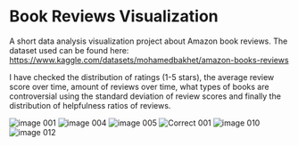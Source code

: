 # Book Reviews Visualization
A short data analysis visualization project about Amazon book reviews. The dataset used can be found here: https://www.kaggle.com/datasets/mohamedbakhet/amazon-books-reviews

I have checked the distribution of ratings (1-5 stars), the average review score over time, amount of reviews over time, what types of books are controversial using the standard deviation of review scores and finally the distribution of helpfulness ratios of reviews.

![image 001](https://github.com/shimbarashamba/Book-Reviews-Visualization/assets/73606183/d5343c4b-7729-49a4-aff4-6a6fb3836d5b)
![image 004](https://github.com/shimbarashamba/Book-Reviews-Visualization/assets/73606183/873d53e2-2f5d-4eca-93da-0f14fe6db64e)
![image 005](https://github.com/shimbarashamba/Book-Reviews-Visualization/assets/73606183/10dbfda0-5ae4-4f5c-bf34-62da4e9274b5)
![Correct 001](https://github.com/shimbarashamba/Book-Reviews-Visualization/assets/73606183/043c9d5e-2c38-4cac-b04f-5d254b14d26f)
![image 010](https://github.com/shimbarashamba/Book-Reviews-Visualization/assets/73606183/14c88eff-a0a2-4ddc-a4cc-81095e8d5dae)
![image 012](https://github.com/shimbarashamba/Book-Reviews-Visualization/assets/73606183/91e0227e-52f6-4281-a50d-5ceebe6f7f86)

